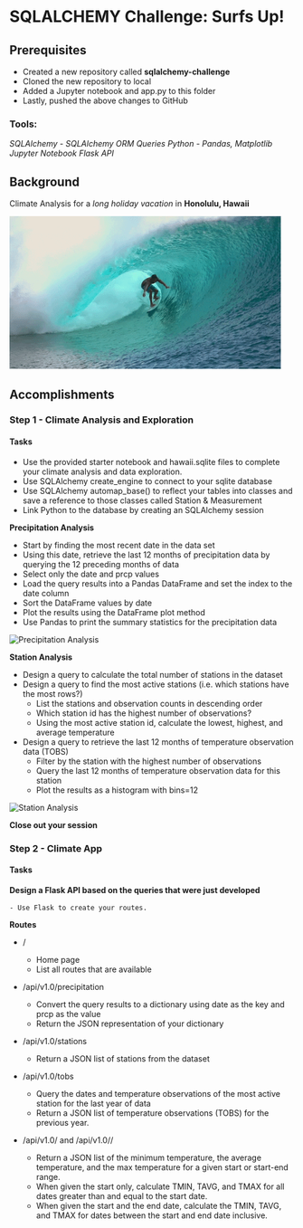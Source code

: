 # SQLALCHEMY Challenge: Surfs Up!

## Prerequisites

* Created a new repository called **sqlalchemy-challenge**
* Cloned the new repository to local
* Added a Jupyter notebook and app.py to this folder
* Lastly, pushed the above changes to GitHub

### Tools:

*SQLAlchemy - SQLAlchemy ORM Queries*
*Python - Pandas, Matplotlib*
*Jupyter Notebook*
*Flask API*

## Background

Climate Analysis for a *long holiday vacation* in **Honolulu, Hawaii** 

![Surfs](/images/surf.gif)

## Accomplishments

### Step 1 - Climate Analysis and Exploration

#### Tasks

* Use the provided starter notebook and hawaii.sqlite files to complete your climate analysis and data exploration.
* Use SQLAlchemy create_engine to connect to your sqlite database
* Use SQLAlchemy automap_base() to reflect your tables into classes and save a reference to those classes called Station & Measurement
* Link Python to the database by creating an SQLAlchemy session

**Precipitation Analysis**
* Start by finding the most recent date in the data set
* Using this date, retrieve the last 12 months of precipitation data by querying the 12 preceding months of data
* Select only the date and prcp values
* Load the query results into a Pandas DataFrame and set the index to the date column
* Sort the DataFrame values by date
* Plot the results using the DataFrame plot method
* Use Pandas to print the summary statistics for the precipitation data

![Precipitation Analysis](../images/precipitation.png)

**Station Analysis**
* Design a query to calculate the total number of stations in the dataset
* Design a query to find the most active stations (i.e. which stations have the most rows?)
    * List the stations and observation counts in descending order
    * Which station id has the highest number of observations?
    * Using the most active station id, calculate the lowest, highest, and average temperature
* Design a query to retrieve the last 12 months of temperature observation data (TOBS)
    * Filter by the station with the highest number of observations
    * Query the last 12 months of temperature observation data for this station
    * Plot the results as a histogram with bins=12

![Station Analysis](../images/temp_vs_freq.png)

**Close out your session**

### Step 2 - Climate App

#### Tasks

**Design a Flask API based on the queries that were just developed**

    - Use Flask to create your routes.

**Routes** 
* /
    - Home page
    - List all routes that are available

* /api/v1.0/precipitation
    - Convert the query results to a dictionary using date as the key and prcp as the value
    - Return the JSON representation of your dictionary

* /api/v1.0/stations
    - Return a JSON list of stations from the dataset

* /api/v1.0/tobs
    - Query the dates and temperature observations of the most active station for the last year of data
    - Return a JSON list of temperature observations (TOBS) for the previous year.

* /api/v1.0/<start> and /api/v1.0/<start>/<end>
    - Return a JSON list of the minimum temperature, the average temperature, and the max temperature for a given start or start-end range.
    - When given the start only, calculate TMIN, TAVG, and TMAX for all dates greater than and equal to the start date.
    - When given the start and the end date, calculate the TMIN, TAVG, and TMAX for dates between the start and end date inclusive.
